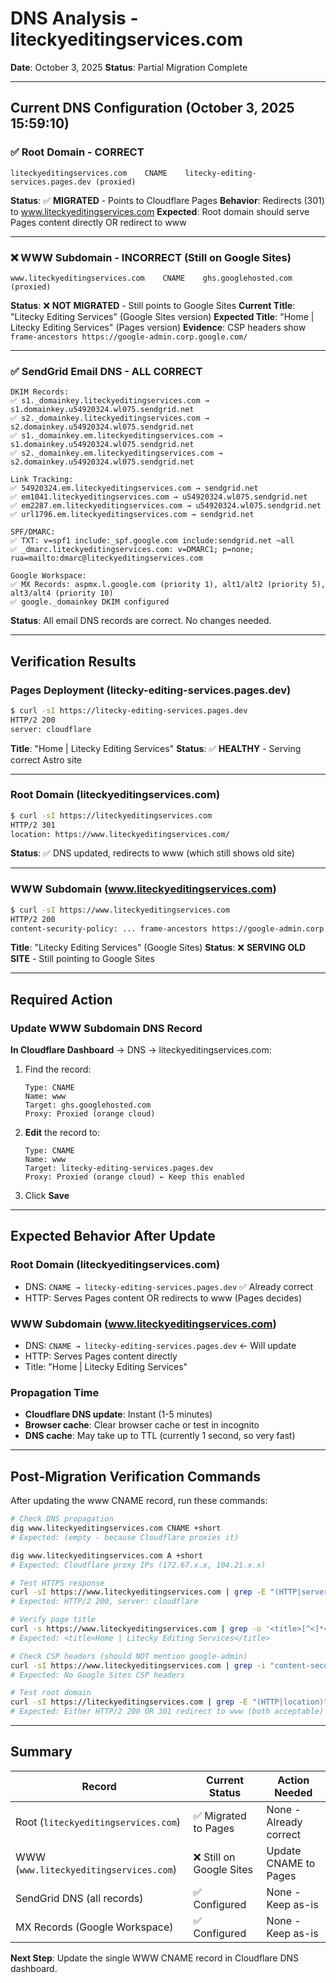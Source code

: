 # DNS Analysis - liteckyeditingservices.com
**Date**: October 3, 2025
**Status**: Partial Migration Complete

---

## Current DNS Configuration (October 3, 2025 15:59:10)

### ✅ Root Domain - CORRECT
```
liteckyeditingservices.com    CNAME    litecky-editing-services.pages.dev (proxied)
```
**Status**: ✅ **MIGRATED** - Points to Cloudflare Pages
**Behavior**: Redirects (301) to www.liteckyeditingservices.com
**Expected**: Root domain should serve Pages content directly OR redirect to www

---

### ❌ WWW Subdomain - INCORRECT (Still on Google Sites)
```
www.liteckyeditingservices.com    CNAME    ghs.googlehosted.com (proxied)
```
**Status**: ❌ **NOT MIGRATED** - Still points to Google Sites
**Current Title**: "Litecky Editing Services" (Google Sites version)
**Expected Title**: "Home | Litecky Editing Services" (Pages version)
**Evidence**: CSP headers show `frame-ancestors https://google-admin.corp.google.com/`

---

### ✅ SendGrid Email DNS - ALL CORRECT
```
DKIM Records:
✅ s1._domainkey.liteckyeditingservices.com → s1.domainkey.u54920324.wl075.sendgrid.net
✅ s2._domainkey.liteckyeditingservices.com → s2.domainkey.u54920324.wl075.sendgrid.net
✅ s1._domainkey.em.liteckyeditingservices.com → s1.domainkey.u54920324.wl075.sendgrid.net
✅ s2._domainkey.em.liteckyeditingservices.com → s2.domainkey.u54920324.wl075.sendgrid.net

Link Tracking:
✅ 54920324.em.liteckyeditingservices.com → sendgrid.net
✅ em1041.liteckyeditingservices.com → u54920324.wl075.sendgrid.net
✅ em2287.em.liteckyeditingservices.com → u54920324.wl075.sendgrid.net
✅ url1796.em.liteckyeditingservices.com → sendgrid.net

SPF/DMARC:
✅ TXT: v=spf1 include:_spf.google.com include:sendgrid.net ~all
✅ _dmarc.liteckyeditingservices.com: v=DMARC1; p=none; rua=mailto:dmarc@liteckyeditingservices.com

Google Workspace:
✅ MX Records: aspmx.l.google.com (priority 1), alt1/alt2 (priority 5), alt3/alt4 (priority 10)
✅ google._domainkey DKIM configured
```

**Status**: All email DNS records are correct. No changes needed.

---

## Verification Results

### Pages Deployment (litecky-editing-services.pages.dev)
```bash
$ curl -sI https://litecky-editing-services.pages.dev
HTTP/2 200
server: cloudflare
```
**Title**: "Home | Litecky Editing Services"
**Status**: ✅ **HEALTHY** - Serving correct Astro site

---

### Root Domain (liteckyeditingservices.com)
```bash
$ curl -sI https://liteckyeditingservices.com
HTTP/2 301
location: https://www.liteckyeditingservices.com/
```
**Status**: ✅ DNS updated, redirects to www (which still shows old site)

---

### WWW Subdomain (www.liteckyeditingservices.com)
```bash
$ curl -sI https://www.liteckyeditingservices.com
HTTP/2 200
content-security-policy: ... frame-ancestors https://google-admin.corp.google.com/
```
**Title**: "Litecky Editing Services" (Google Sites)
**Status**: ❌ **SERVING OLD SITE** - Still pointing to Google Sites

---

## Required Action

### Update WWW Subdomain DNS Record

**In Cloudflare Dashboard** → DNS → liteckyeditingservices.com:

1. Find the record:
   ```
   Type: CNAME
   Name: www
   Target: ghs.googlehosted.com
   Proxy: Proxied (orange cloud)
   ```

2. **Edit** the record to:
   ```
   Type: CNAME
   Name: www
   Target: litecky-editing-services.pages.dev
   Proxy: Proxied (orange cloud) ← Keep this enabled
   ```

3. Click **Save**

---

## Expected Behavior After Update

### Root Domain (liteckyeditingservices.com)
- DNS: `CNAME → litecky-editing-services.pages.dev` ✅ Already correct
- HTTP: Serves Pages content OR redirects to www (Pages decides)

### WWW Subdomain (www.liteckyeditingservices.com)
- DNS: `CNAME → litecky-editing-services.pages.dev` ← Will update
- HTTP: Serves Pages content directly
- Title: "Home | Litecky Editing Services"

### Propagation Time
- **Cloudflare DNS update**: Instant (1-5 minutes)
- **Browser cache**: Clear browser cache or test in incognito
- **DNS cache**: May take up to TTL (currently 1 second, so very fast)

---

## Post-Migration Verification Commands

After updating the www CNAME record, run these commands:

```bash
# Check DNS propagation
dig www.liteckyeditingservices.com CNAME +short
# Expected: (empty - because Cloudflare proxies it)

dig www.liteckyeditingservices.com A +short
# Expected: Cloudflare proxy IPs (172.67.x.x, 104.21.x.x)

# Test HTTPS response
curl -sI https://www.liteckyeditingservices.com | grep -E "(HTTP|server|location)"
# Expected: HTTP/2 200, server: cloudflare

# Verify page title
curl -s https://www.liteckyeditingservices.com | grep -o '<title>[^<]*</title>'
# Expected: <title>Home | Litecky Editing Services</title>

# Check CSP headers (should NOT mention google-admin)
curl -sI https://www.liteckyeditingservices.com | grep -i "content-security"
# Expected: No Google Sites CSP headers

# Test root domain
curl -sI https://liteckyeditingservices.com | grep -E "(HTTP|location)"
# Expected: Either HTTP/2 200 OR 301 redirect to www (both acceptable)
```

---

## Summary

| Record | Current Status | Action Needed |
|--------|---------------|---------------|
| Root (`liteckyeditingservices.com`) | ✅ Migrated to Pages | None - Already correct |
| WWW (`www.liteckyeditingservices.com`) | ❌ Still on Google Sites | Update CNAME to Pages |
| SendGrid DNS (all records) | ✅ Configured | None - Keep as-is |
| MX Records (Google Workspace) | ✅ Configured | None - Keep as-is |

**Next Step**: Update the single WWW CNAME record in Cloudflare DNS dashboard.
